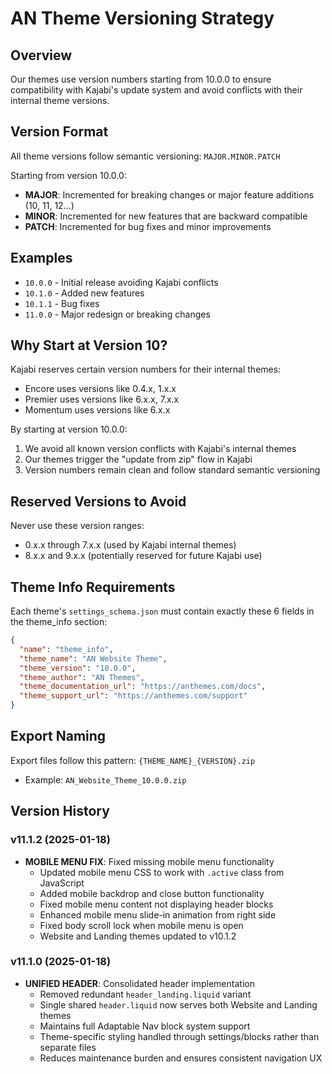 # AN Theme Versioning Strategy

## Overview
Our themes use version numbers starting from 10.0.0 to ensure compatibility with Kajabi's update system and avoid conflicts with their internal theme versions.

## Version Format
All theme versions follow semantic versioning: `MAJOR.MINOR.PATCH`

Starting from version 10.0.0:
- **MAJOR**: Incremented for breaking changes or major feature additions (10, 11, 12...)
- **MINOR**: Incremented for new features that are backward compatible
- **PATCH**: Incremented for bug fixes and minor improvements

## Examples
- `10.0.0` - Initial release avoiding Kajabi conflicts
- `10.1.0` - Added new features
- `10.1.1` - Bug fixes
- `11.0.0` - Major redesign or breaking changes

## Why Start at Version 10?
Kajabi reserves certain version numbers for their internal themes:
- Encore uses versions like 0.4.x, 1.x.x
- Premier uses versions like 6.x.x, 7.x.x
- Momentum uses versions like 6.x.x

By starting at version 10.0.0:
1. We avoid all known version conflicts with Kajabi's internal themes
2. Our themes trigger the "update from zip" flow in Kajabi
3. Version numbers remain clean and follow standard semantic versioning

## Reserved Versions to Avoid
Never use these version ranges:
- 0.x.x through 7.x.x (used by Kajabi internal themes)
- 8.x.x and 9.x.x (potentially reserved for future Kajabi use)

## Theme Info Requirements
Each theme's `settings_schema.json` must contain exactly these 6 fields in the theme_info section:
```json
{
  "name": "theme_info",
  "theme_name": "AN Website Theme",
  "theme_version": "10.0.0",
  "theme_author": "AN Themes",
  "theme_documentation_url": "https://anthemes.com/docs",
  "theme_support_url": "https://anthemes.com/support"
}
```

## Export Naming
Export files follow this pattern: `{THEME_NAME}_{VERSION}.zip`
- Example: `AN_Website_Theme_10.0.0.zip`

## Version History

### v11.1.2 (2025-01-18)
- **MOBILE MENU FIX**: Fixed missing mobile menu functionality
  - Updated mobile menu CSS to work with `.active` class from JavaScript
  - Added mobile backdrop and close button functionality
  - Fixed mobile menu content not displaying header blocks
  - Enhanced mobile menu slide-in animation from right side
  - Fixed body scroll lock when mobile menu is open
  - Website and Landing themes updated to v10.1.2

### v11.1.0 (2025-01-18)
- **UNIFIED HEADER**: Consolidated header implementation
  - Removed redundant `header_landing.liquid` variant
  - Single shared `header.liquid` now serves both Website and Landing themes
  - Maintains full Adaptable Nav block system support
  - Theme-specific styling handled through settings/blocks rather than separate files
  - Reduces maintenance burden and ensures consistent navigation UX